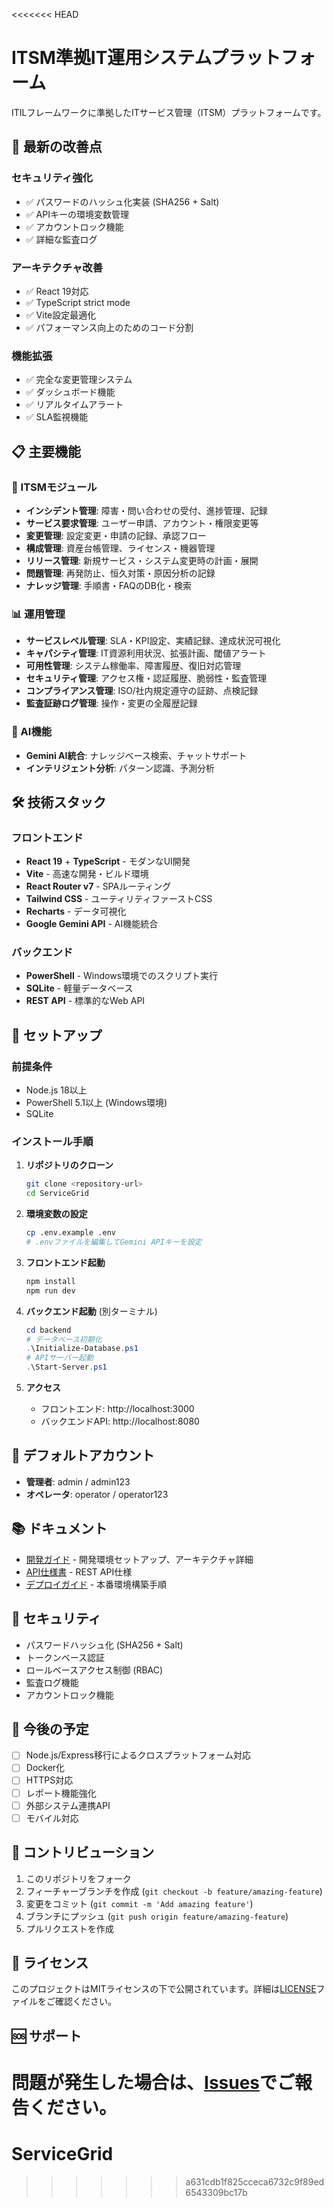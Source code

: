 <<<<<<< HEAD
# ITSM準拠IT運用システムプラットフォーム

ITILフレームワークに準拠したITサービス管理（ITSM）プラットフォームです。

## 🚀 最新の改善点

### セキュリティ強化
- ✅ パスワードのハッシュ化実装 (SHA256 + Salt)
- ✅ APIキーの環境変数管理
- ✅ アカウントロック機能
- ✅ 詳細な監査ログ

### アーキテクチャ改善  
- ✅ React 19対応
- ✅ TypeScript strict mode
- ✅ Vite設定最適化
- ✅ パフォーマンス向上のためのコード分割

### 機能拡張
- ✅ 完全な変更管理システム
- ✅ ダッシュボード機能
- ✅ リアルタイムアラート
- ✅ SLA監視機能

## 📋 主要機能

### 💼 ITSMモジュール
- **インシデント管理**: 障害・問い合わせの受付、進捗管理、記録
- **サービス要求管理**: ユーザー申請、アカウント・権限変更等
- **変更管理**: 設定変更・申請の記録、承認フロー
- **構成管理**: 資産台帳管理、ライセンス・機器管理
- **リリース管理**: 新規サービス・システム変更時の計画・展開
- **問題管理**: 再発防止、恒久対策・原因分析の記録
- **ナレッジ管理**: 手順書・FAQのDB化・検索

### 📊 運用管理
- **サービスレベル管理**: SLA・KPI設定、実績記録、達成状況可視化
- **キャパシティ管理**: IT資源利用状況、拡張計画、閾値アラート
- **可用性管理**: システム稼働率、障害履歴、復旧対応管理
- **セキュリティ管理**: アクセス権・認証履歴、脆弱性・監査管理
- **コンプライアンス管理**: ISO/社内規定遵守の証跡、点検記録
- **監査証跡ログ管理**: 操作・変更の全履歴記録

### 🤖 AI機能
- **Gemini AI統合**: ナレッジベース検索、チャットサポート
- **インテリジェント分析**: パターン認識、予測分析

## 🛠 技術スタック

### フロントエンド
- **React 19** + **TypeScript** - モダンなUI開発
- **Vite** - 高速な開発・ビルド環境  
- **React Router v7** - SPAルーティング
- **Tailwind CSS** - ユーティリティファーストCSS
- **Recharts** - データ可視化
- **Google Gemini API** - AI機能統合

### バックエンド
- **PowerShell** - Windows環境でのスクリプト実行
- **SQLite** - 軽量データベース
- **REST API** - 標準的なWeb API

## 🔧 セットアップ

### 前提条件
- Node.js 18以上
- PowerShell 5.1以上 (Windows環境)
- SQLite

### インストール手順

1. **リポジトリのクローン**
   ```bash
   git clone <repository-url>
   cd ServiceGrid
   ```

2. **環境変数の設定**
   ```bash
   cp .env.example .env
   # .envファイルを編集してGemini APIキーを設定
   ```

3. **フロントエンド起動**
   ```bash
   npm install
   npm run dev
   ```

4. **バックエンド起動** (別ターミナル)
   ```powershell
   cd backend
   # データベース初期化
   .\Initialize-Database.ps1
   # APIサーバー起動
   .\Start-Server.ps1
   ```

5. **アクセス**
   - フロントエンド: http://localhost:3000
   - バックエンドAPI: http://localhost:8080

## 👥 デフォルトアカウント

- **管理者**: admin / admin123
- **オペレータ**: operator / operator123

## 📚 ドキュメント

- [開発ガイド](DEVELOPMENT.md) - 開発環境セットアップ、アーキテクチャ詳細
- [API仕様書](docs/api.md) - REST API仕様
- [デプロイガイド](docs/deployment.md) - 本番環境構築手順

## 🔐 セキュリティ

- パスワードハッシュ化 (SHA256 + Salt)
- トークンベース認証
- ロールベースアクセス制御 (RBAC)
- 監査ログ機能
- アカウントロック機能

## 🚧 今後の予定

- [ ] Node.js/Express移行によるクロスプラットフォーム対応
- [ ] Docker化
- [ ] HTTPS対応
- [ ] レポート機能強化
- [ ] 外部システム連携API
- [ ] モバイル対応

## 🤝 コントリビューション

1. このリポジトリをフォーク
2. フィーチャーブランチを作成 (`git checkout -b feature/amazing-feature`)
3. 変更をコミット (`git commit -m 'Add amazing feature'`)
4. ブランチにプッシュ (`git push origin feature/amazing-feature`)
5. プルリクエストを作成

## 📄 ライセンス

このプロジェクトはMITライセンスの下で公開されています。詳細は[LICENSE](LICENSE)ファイルをご確認ください。

## 🆘 サポート

問題が発生した場合は、[Issues](https://github.com/your-repo/ServiceGrid/issues)でご報告ください。
=======
# ServiceGrid
>>>>>>> a631cdb1f825cceca6732c9f89ed6543309bc17b

